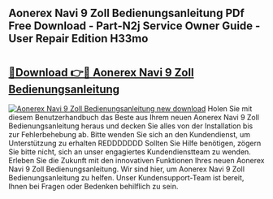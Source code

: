 ## Aonerex Navi 9 Zoll Bedienungsanleitung PDf Free Download - Part-N2j Service Owner Guide - User Repair Edition H33mo

# <h2><a href="http://df4o50.blite.top/?on=Aonerex+Navi+9+Zoll+Bedienungsanleitung">🔗Download 👉🔴 Aonerex Navi 9 Zoll Bedienungsanleitung</a></h2>

[![Aonerex Navi 9 Zoll Bedienungsanleitung new download](https://i.imgur.com/lujVjoI.png)](http://df4o50.blite.top/?on=Aonerex+Navi+9+Zoll+Bedienungsanleitung)
Holen Sie mit diesem Benutzerhandbuch das Beste aus Ihrem neuen Aonerex Navi 9 Zoll Bedienungsanleitung heraus und decken Sie alles von der Installation bis zur Fehlerbehebung ab. Bitte wenden Sie sich an den Kundendienst, um Unterstützung zu erhalten REDDDDDDD Sollten Sie Hilfe benötigen, zögern Sie bitte nicht, sich an unser engagiertes Kundendienstteam zu wenden. Erleben Sie die Zukunft mit den innovativen Funktionen Ihres neuen Aonerex Navi 9 Zoll Bedienungsanleitung. Wir sind hier, um Aonerex Navi 9 Zoll Bedienungsanleitung zu helfen. Unser Kundensupport-Team ist bereit, Ihnen bei Fragen oder Bedenken behilflich zu sein.
